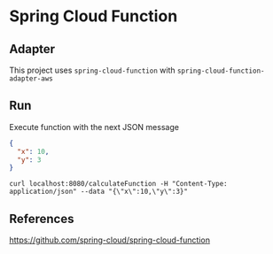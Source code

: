 # Spring Cloud Function

## Adapter

This project uses `spring-cloud-function` with `spring-cloud-function-adapter-aws`

## Run

Execute function with the next JSON message

```json
{
  "x": 10,
  "y": 3
}
```

`
curl localhost:8080/calculateFunction -H "Content-Type: application/json" --data "{\"x\":10,\"y\":3}"
`

## References

https://github.com/spring-cloud/spring-cloud-function
